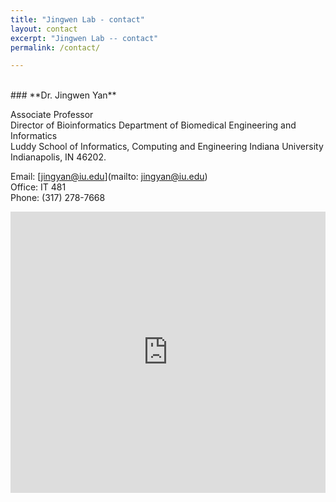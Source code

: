 ```yaml
---
title: "Jingwen Lab - contact"
layout: contact
excerpt: "Jingwen Lab -- contact"
permalink: /contact/

---
```


<br/>
### **Dr. Jingwen Yan** 

Associate Professor  
Director of Bioinformatics
Department of Biomedical Engineering and Informatics  
Luddy School of Informatics, Computing and Engineering
Indiana University    
Indianapolis, IN 46202.  

Email: [jingyan@iu.edu](mailto: jingyan@iu.edu)  
Office: IT 481   
Phone: (317) 278-7668   

<iframe src="https://www.google.com/maps/embed?pb=!1m18!1m12!1m3!1d6132.6826089827555!2d-86.17757272318957!3d39.776895313350145!2m3!1f0!2f0!3f0!3m2!1i1024!2i768!4f13.1!3m3!1m2!1s0x886b50b62a230249%3A0x4c6d48e226095245!2sICTC%20Building!5e0!3m2!1sen!2sus!4v1647458267370!5m2!1sen!2sus" width="100%" height="450" style="border:0;" allowfullscreen="" loading="lazy"></iframe>
